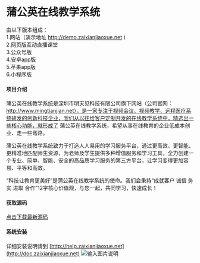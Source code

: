 # 蒲公英在线教学系统

由以下版本组成：<br>
1.网站（演示地址 http://demo.zaixianjiaoxue.net )<br>
2.网页版互动直播课堂  <br>
3.公众号版 <br>
4.安卓app版 <br>
5.苹果app版 <br>
6.小程序版<br>


#### 项目介绍
蒲公英在线教学系统是深圳市明天见科技有限公司旗下网站（公司官网：http://www.mingtianjian.net），是一家专注于视频会议、视频教学、远程医疗系统研发的创新科技企业，我们从以往给客户定制开发的在线教学系统中，精选出一些核心功能，就形成了 蒲公英在线教学系统，希望从事在线教育的企业低成本创业、走一些弯路。

蒲公英在线教学系统致力于打造人人易用的学习服务平台，通过更高效、更智能、更精准地匹配师生资源，为老师及学生提供多种增值服务和学习工具，全力创建一个专业、简单、智能、安全的高品质学习服务的第三方平台，让学习变得更加容易、平等和高效。

“科技让教育更美好”是蒲公英在线教学系统的使命。我们会秉持“成就客户 诚信 务实 进取 合作”12字核心价值观，与您一起，共同学习，快速成长！

#### 获取源码
[点击下载最新源码](http://https://www.mingtianjian.net/tomcat/software/zaixianjiaoxue/zaixianjiaoxue20180911.zip) 

#### 系统安装
详细安装说明请到 [http://help.zaixianjiaoxue.net](http://doc.zaixianjiaoxue.net)
![输入图片说明](https://www.mingtianjian.net/tomcat/software/zaixianjiaoxue/gitee/1.png "在这里输入图片标题")
 
